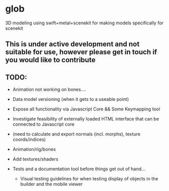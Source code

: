 # glob

3D modeling using swift+metal+scenekit for making models specifically for scenekit

## This is under active development and not suitable for use, however please get in touch if you would like to contribute

## TODO:

- Animation not working on bones....

- Data model versioning (when it gets to a useable point)
- Expose all functionality via Javascript Core && Some Keymapping tool
- Investigate feasibility of externally loaded HTML interface that can be connected to Javascript core
- (need to calculate and export normals (incl. morphs), texture coords/indices)
- Animation/rig/bones
- Add textures/shaders
- Tests and a documentation tool before things get out of hand...
    - Visual testing guidelines for when testing display of objects in the builder and the mobile viewer
